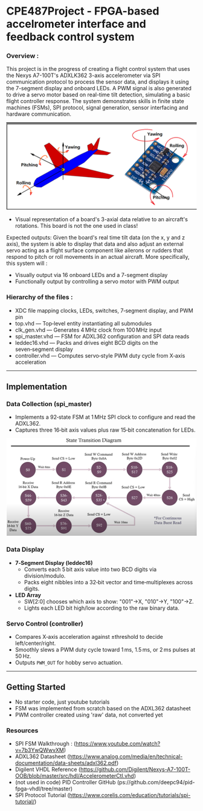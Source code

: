 # CPE487Project - FPGA-based accelrometer interface and feedback control system

### Overview :
This project is in the progress of creating a flight control system that uses the Nexys A7-100T's ADXLK362 3-axis accelerometer via SPI communication protocol to process the sensor data, and displays it using the 7-segment display and onboard LEDs. A PWM signal is also generated to drive a servo motor based on real-time tilt detection, simulating a basic flight controller response. The system demonstrates skills in finite state machines (FSMs), SPI protocol, signal generation, sensor interfacing and hardware communication.

 ![Alt text](visual1.png)
 - Visual representation of a board's 3-axial data relative to an aircraft's rotations. This board is not the one used in class!


Expected outputs: 
Given the board's real time tilt data (on the x, y and z axis), the system is able to display that data and also adjust an external servo acting as a flight surface component like ailerons or rudders that respond to pitch or roll movements in an actual aircraft. More specifically, this system will : 
- Visually output via 16 onboard LEDs and a 7-segment display
- Functionally output by controlling a servo motor with PWM output



### Hierarchy of the files : 
- XDC file mapping clocks, LEDs, switches, 7‑segment display, and PWM pin
- top.vhd        — Top‑level entity instantiating all submodules
- clk_gen.vhd    — Generates 4 MHz clock from 100 MHz input
- spi_master.vhd — FSM for ADXL362 configuration and SPI data reads
- leddec16.vhd   — Packs and drives eight BCD digits on the seven‑segment display
- controller.vhd — Computes servo‑style PWM duty cycle from X‑axis acceleration

---------
## Implementation

### Data Collection (spi_master)
- Implements a 92‑state FSM at 1 MHz SPI clock to configure and read the ADXL362.
- Captures three 16‑bit axis values plus raw 15‑bit concatenation for LEDs.

 ![Alt text](FSM.png)


### Data Display
- **7‑Segment Display (leddec16)**
  - Converts each 5 bit axis value into two BCD digits via division/modulo.
  - Packs eight nibbles into a 32‑bit vector and time‑multiplexes across digits.
- **LED Array**
  - SW[2:0] chooses which axis to show: "001"→X, "010"→Y, "100"→Z.
  - Lights each LED bit high/low according to the raw binary data.

### Servo Control (controller)
- Compares X‑axis acceleration against ±threshold to decide left/center/right.
- Smoothly slews a PWM duty cycle toward 1 ms, 1.5 ms, or 2 ms pulses at 50 Hz.
- Outputs `PWM_OUT` for hobby servo actuation.

---------
## Getting Started
- No starter code, just youtube tutorials
- FSM was implemented from scratch based on the ADXL362 datasheet
- PWM controller created using 'raw' data, not converted yet


### Resources
- SPI FSM Walkthrough : (https://www.youtube.com/watch?v=7b3YwQWwvXM)
- ADXL362 Datasheet (https://www.analog.com/media/en/technical-documentation/data-sheets/adxl362.pdf)
- Digilent VHDL Reference (https://github.com/Digilent/Nexys-A7-100T-OOB/blob/master/src/hdl/AccelerometerCtl.vhd)
- (not used in code) PID Controller GitHub (ps://github.com/deepc94/pid-fpga-vhdl/tree/master)
- SPI Protocol Tutorial (https://www.corelis.com/education/tutorials/spi-tutorial/)







